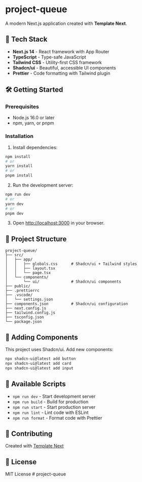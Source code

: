 # project-queue
  
  A modern Next.js application created with **Template Next**.
  
  ## 🚀 Tech Stack
  
  - **Next.js 14** - React framework with App Router
  - **TypeScript** - Type-safe JavaScript
  - **Tailwind CSS** - Utility-first CSS framework
  - **Shadcn/ui** - Beautiful, accessible UI components
  - **Prettier** - Code formatting with Tailwind plugin
  
  ## 🛠️ Getting Started
  
  ### Prerequisites
  - Node.js 16.0 or later
  - npm, yarn, or pnpm
  
  ### Installation
  
  1. Install dependencies:
  ```bash
  npm install
  # or
  yarn install
  # or
  pnpm install
  ```
  
  2. Run the development server:
  ```bash
  npm run dev
  # or
  yarn dev
  # or
  pnpm dev
  ```
  
  3. Open [http://localhost:3000](http://localhost:3000) in your browser.
  
  ## 📁 Project Structure
  
  ```
  project-queue/
  ├── src/
  │   ├── app/
  │   │   ├── globals.css      # Shadcn/ui + Tailwind styles
  │   │   ├── layout.tsx
  │   │   └── page.tsx
  │   └── components/
  │       └── ui/              # Shadcn/ui components
  ├── public/
  ├── .prettierrc
  ├── .vscode/
  │   └── settings.json
  ├── components.json          # Shadcn/ui configuration
  ├── next.config.js
  ├── tailwind.config.js
  ├── tsconfig.json
  └── package.json
  ```
  
  ## 🎨 Adding Components
  
  This project uses Shadcn/ui. Add new components:
  
  ```bash
  npx shadcn-ui@latest add button
  npx shadcn-ui@latest add card
  npx shadcn-ui@latest add input
  ```
  
  ## 📝 Available Scripts
  
  - `npm run dev` - Start development server
  - `npm run build` - Build for production
  - `npm run start` - Start production server
  - `npm run lint` - Lint code with ESLint
  - `npm run format` - Format code with Prettier
  
  ## 🤝 Contributing
  
  Created with [Template Next](https://www.npmjs.com/package/@edward-hyde/template-next)
  
  ## 📄 License
  
  MIT License
  #   p r o j e c t - q u e u e  
 
